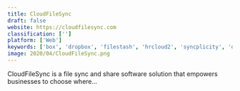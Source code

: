 ```yaml
---
title: CloudFileSync
draft: false 
website: https://cloudfilesync.com
classification: ['']
platform: ['Web']
keywords: ['box', 'dropbox', 'filestash', 'hrcloud2', 'syncplicity', 'owncloud']
image: 2020/04/CloudFileSync.png
---
```

CloudFileSync is a file sync and share software solution that empowers businesses to choose where...